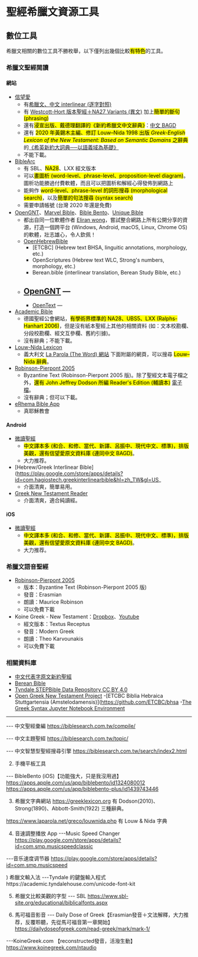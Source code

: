# 聖經希臘文資源工具


## 數位工具
希臘文相關的數位工具不勝枚舉，以下僅列出幾個比較<mark>有特色</mark>的工具。

### 希臘文聖經閱讀

#### 網站
- [信望愛](https://bible.fhl.net/)
	- 有[希臘文、中文 interlinear (逐字對照)](https://bible.fhl.net/new/read.php?VERSION16=interubs4&strongflag=0&TABFLAG=1&chineses=%E5%A4%AA&chap=1&submit1=%E9%96%B1%E8%AE%80)
	- 有 [Westcott-Hort 版本聖經＋NA27 Variants (異文)](https://bible.fhl.net/new/fhlwhparsing.php?engs=Matt&chap=1&sec=1) 加上<mark>簡單的斷句 (phrasing)</mark>
	- 還有<mark>浸宣出版、戴德理翻譯的《新約希臘文中文辭典》</mark>：[中文 BAGD](http://bible.fhl.net/new/s.php?N=0&k=2316&m=)
	- 還有 <mark>2020 年黃錫木主編、修訂 Louw–Nida 1998 出版 *Greek-English Lexicon of the New Testament: Based on Semantic Domains* 之辭典</mark>的[《希英新約大詞典──以語義域為基礎》](https://bkbible.fhl.net/SDBG_zh.html)
	- 不能下載。
- [BibleArc](https://www.biblearc.com/)
	- 有 SBL、<mark>NA28</mark>、LXX 經文版本
	- 可以<mark>畫圖析 (word-level、phrase-level、proposition-level diagram)</mark>。圖析功能勝過付費軟體，而且可以把圖析和解經心得發佈到網路上
	- 能夠作 <mark> word-level、phrase-level 的詞形搜尋 (morphological search)</mark>，以及<mark>簡單的句法搜尋 (syntax search)</mark>
	- 需要申請帳號 (台灣 2020 年還是免費)
- [OpenGNT](https://opengnt.com/)、[Marvel Bible](https://marvel.bible/)、[Bible Bento](https://BibleBento.com)、[Unique Bible](https://www.uniquebible.app/home)
	- 都出自同一位軟體作者 [Eliran wong](https://github.com/eliranwong)，嘗試整合網路上所有公開分享的資源，打造一個跨平台 (Windows, Android, macOS, Linux, Chrome OS) 的軟體，壯志雄心，令人欽佩！
	- [OpenHebrewBible](https://github.com/eliranwong/OpenHebrewBible)
		- [ETCBC] (Hebrew text BHSA, linguitic annotations, morphology, etc.)
		- OpenScriptures (Hebrew text WLC, Strong's numbers, morphology, etc.)
		- Berean.bible (interlinear translation, Berean Study Bible, etc.)
	- [OpenGNT](https://github.com/eliranwong/OpenGNT) — 
		- 
		- [OpenText](http://opentext.org/) — 
- [Academic Bible](https://www.academic-bible.com/en/home/)
	- 德國聖經公會網站，<mark>有學術界標準的 NA28、UBS5、LXX (Ralphs-Hanhart 2006)</mark>，但是沒有紙本聖經上其他的相關資料 (如：文本校勘欄、分段校勘欄、經文互參欄、舊約引據)。
	- 沒有辭典；不能下載。
- [Louw-Nida Lexicon](https://www.laparola.net/greco/louwnida.php)
	- 義大利文 [La Parola (The Word) 網站](https://www.laparola.net/) 下面附屬的網頁，可以搜尋 <mark>Louw–Nida 辭典</mark>。
- [Robinson-Pierpont 2005](https://byzantinetext.com)
	- Byzantine Text (Robinson-Pierpont 2005 版)。除了聖經文本電子檔之外，<mark>還有 John Jeffrey Dodson 所編 Reader's Edition (輔讀本)</mark> [電子檔](https://byzantinetext.com/wp-content/uploads/2017/08/RP2016-Readers-Edition.pdf)。
	- 沒有辭典；但可以下載。
- [eRhema Bible App](https://bible.tjc.org)
	- 真耶穌教會 

#### Android
- [微讀聖經](https://app.wedevote.com/)
	- <mark>中文譯本多 (和合、和修、當代、新譯、呂振中、現代中文、標準)，排版美觀，還有信望愛原文資料庫 (連同中文 BAGD)</mark>。
	- 大力推荐。
-  [Hebrew/Greek Interlinear Bible](https://play.google.com/store/apps/details?id=com.hagiostech.greekinterlinearbible&hl=zh_TW&gl=US_
	-  介面清爽，簡單易用。
- [Greek New Testament Reader](https://play.google.com/store/apps/details?id=com.mattrobertson.greek.reader)
	- 介面清爽，適合純讀經。


#### iOS
- [微讀聖經](https://app.wedevote.com/)
	- <mark>中文譯本多 (和合、和修、當代、新譯、呂振中、現代中文、標準)，排版美觀，還有信望愛原文資料庫 (連同中文 BAGD)</mark>。
	- 大力推荐。

### 希臘文語音聖經
- [Robinson-Pierpont 2005](https://byzantinetext.com/listen/)
	- 版本：Byzantine Text (Robinson-Pierpont 2005 版)
	- 發音：Erasmian
	- 朗讀：Maurice Robinson
	- 可以免費下載
- Koine Greek - New Testament：[Dropbox](https://www.dropbox.com/sh/beoqrdw8zkq1ahr/AABPJTJa5J9RU1y2wyChvPIxa)、[Youtube](https://www.youtube.com/playlist?list=PL40D66708671D260F)
	- 經文版本：Textus Receptus
	- 發音：Modern Greek
	- 朗讀：Theo Karvounakis
	- 可以免費下載

### 相關資料庫
- [中文代表字原文新約聖經](https://www.ssjcbc.com/bibleresearch/bible_reaserch2.html)
- [Berean Bible](https://berean.bible/downloads.htm)
- [Tyndale STEPBible Data Repository CC BY 4.0](https://github.com/tyndale/STEPBible-Data)
- [Open Greek New Testament Project](https://github.com/eliranwong/OpenGNT)
-[ETCBC  Biblia Hebraica Stuttgartensia (Amstelodamensis)](https://github.com/ETCBC/bhsa
-[The Greek Syntax Jupyter Notebook Environment](https://github.com/biblicalhumanities/greek-syntax)

---


--- 中文聖經彙編
https://biblesearch.com.tw/compile/

--- 中文主題聖經
https://biblesearch.com.tw/topic/

--- 中文智慧型聖經搜尋引擎
https://biblesearch.com.tw/search/index2.html

2) 手機平板工具


--- BibleBento (iOS)【功能強大，只是我沒用過】
https://apps.apple.com/us/app/biblebento/id1324080012
https://apps.apple.com/us/app/biblebento-plus/id1439743446

3) 希臘文字典網站
https://greeklexicon.org
有 Dodson(2010)、Strong(1890)、Abbott-Smith(1922) 三種辭典。

https://www.laparola.net/greco/louwnida.php
有 Louw & Nida 字典

4) 音速調整播放 App
---Music Speed Changer
https://play.google.com/store/apps/details?id=com.smp.musicspeedclassic

---音乐速度调节器
https://play.google.com/store/apps/details?id=com.smp.musicspeed

) 希臘文輸入法
---Tyndale 的鍵盤輸入程式https://academic.tyndalehouse.com/unicode-font-kit

5) 希臘文比較美觀的字型
--- SBL
https://www.sbl-site.org/educational/biblicalfonts.aspx


3) 馬可福音影音
--- Daily Dose of Greek【Erasmian發音＋文法解釋，大力推荐，反覆聆聽，先從馬可福音第一章開始】
https://dailydoseofgreek.com/read-greek/mark/mark-1/

---KoineGreek.com 【reconstructed發音，活潑生動】
https://www.koinegreek.com/ntaudio
